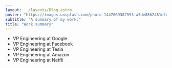 ```yaml
---
layout: ../layouts/Blog.astro
poster: "https://images.unsplash.com/photo-1447069387593-a5de0862481e?q=80&w=2069&auto=format&fit=crop&ixlib=rb-4.0.3&ixid=M3wxMjA3fDB8MHxwaG90by1wYWdlfHx8fGVufDB8fHx8fA%3D%3D"
subtitle: "A summary of my work:"
title: "Work summary"
---
```



- VP Engineering at Google
- VP Engineering at Facebook
- VP Engineering at Tesla
- VP Engineering at Amazon
- VP Engineering at Netfli
